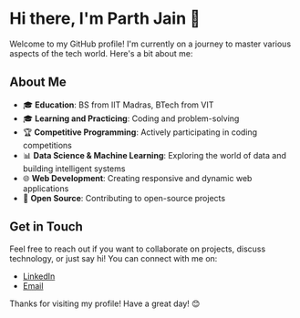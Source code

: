 # Hi there, I'm Parth Jain 👋

Welcome to my GitHub profile! I'm currently on a journey to master various aspects of the tech world. Here's a bit about me:

## About Me

- 🎓 **Education**: BS from IIT Madras, BTech from VIT
- 🎓 **Learning and Practicing**: Coding and problem-solving
- 🏆 **Competitive Programming**: Actively participating in coding competitions
- 📊 **Data Science & Machine Learning**: Exploring the world of data and building intelligent systems
- 🌐 **Web Development**: Creating responsive and dynamic web applications
- 🤝 **Open Source**: Contributing to open-source projects

## Get in Touch

Feel free to reach out if you want to collaborate on projects, discuss technology, or just say hi! You can connect with me on:

- [LinkedIn](https://www.linkedin.com/in/jainparth22)
- [Email](mailto:jain22parth@gmail.com)


Thanks for visiting my profile! Have a great day! 😊



<!--
**Jainparth22/Jainparth22** is a ✨ _special_ ✨ repository because its `README.md` (this file) appears on your GitHub profile.

Here are some ideas to get you started:

- 🔭 I’m currently working on ...
- 🌱 I’m currently learning ...
- 👯 I’m looking to collaborate on ...
- 🤔 I’m looking for help with ...
- 💬 Ask me about ...
- 📫 How to reach me: ...
- 😄 Pronouns: ...
- ⚡ Fun fact: ...
-->
